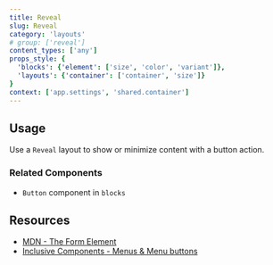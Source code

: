 ```yaml
---
title: Reveal
slug: Reveal
category: 'layouts'
# group: ['reveal']
content_types: ['any']
props_style: {
  'blocks': {'element': ['size', 'color', 'variant']},
  'layouts': {'container': ['container', 'size']}
}
context: ['app.settings', 'shared.container']
---
```


## Usage

Use a `Reveal` layout to show or minimize content with a button action.

### Related Components

- `Button` component in `blocks`

## Resources

- [MDN - The Form Element](https://developer.mozilla.org/en-US/docs/Web/HTML/Element/form)
- [Inclusive Components - Menus & Menu buttons](https://inclusive-components.design/menus-menu-buttons/)
